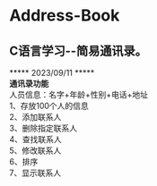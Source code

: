 # Address-Book
## C语言学习--简易通讯录。<br>

***** 2023/09/11 *****<br>
__通讯录功能__ <br>
人员信息：名字+年龄+性别+电话+地址<br>
1、存放100个人的信息<br>
2、添加联系人<br>
3、删除指定联系人<br>
4、查找联系人<br>
5、修改联系人<br>
6、排序<br>
7、显示联系人<br>
